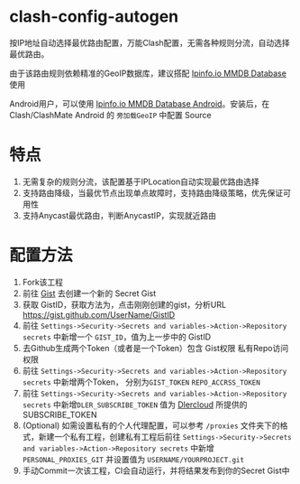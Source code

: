# clash-config-autogen
按IP地址自动选择最优路由配置，万能Clash配置，无需各种规则分流，自动选择最优路由。

由于该路由规则依赖精准的GeoIP数据库，建议搭配 [Ipinfo.io MMDB Database](https://github.com/JohnnySun/geoip) 使用

Android用户，可以使用 [Ipinfo.io MMDB Database Android](https://github.com/JohnnySun/ClashForAndroid-Geoip/releases)。安装后，在Clash/ClashMate Android 的 `旁加载GeoIP` 中配置 Source

# 特点
1. 无需复杂的规则分流，该配置基于IPLocation自动实现最优路由选择
2. 支持路由降级，当最优节点出现单点故障时，支持路由降级策略，优先保证可用性
3. 支持Anycast最优路由，判断AnycastIP，实现就近路由

# 配置方法
1. Fork该工程
2. 前往 [Gist](https://gist.github.com) 去创建一个新的 Secret Gist
3. 获取 GistID，获取方法为，点击刚刚创建的gist，分析URL https://gist.github.com/UserName/GistID
4. 前往 `Settings->Security->Secrets and variables->Action->Repository secrets` 中新增一个 `GIST_ID`，值为上一步中的 GistID
5. 去Github生成两个Token（或者是一个Token）包含 Gist权限 私有Repo访问权限
6. 前往 `Settings->Security->Secrets and variables->Action->Repository secrets` 中新增两个Token， 分别为`GIST_TOKEN` `REPO_ACCRSS_TOKEN`
7. 前往 `Settings->Security->Secrets and variables->Action->Repository secrets` 中新增`DLER_SUBSCRIBE_TOKEN` 值为 [Dlercloud](dlercloud.com) 所提供的SUBSCRIBE_TOKEN
8. (Optional) 如需设置私有的个人代理配置，可以参考 `/proxies` 文件夹下的格式，新建一个私有工程，创建私有工程后前往 `Settings->Security->Secrets and variables->Action->Repository secrets` 中新增 `PERSONAL_PROXIES_GIT` 并设置值为 `USERNAME/YOURPROJECT.git`
9. 手动Commit一次该工程，CI会自动运行，并将结果发布到你的Secret Gist中
